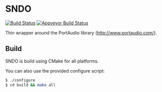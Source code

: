 SNDO
====

[![Build Status](https://travis-ci.org/ssbx/sndo.svg?branch=master)](https://travis-ci.org/ssbx/sndo)
[![Appveyor Build Status](https://ci.appveyor.com/api/projects/status/github/ssbx/sndo?branch=master&svg=true)](https://ci.appveyor.com/project/ssbx/sndo)

Thin wrapper around the PortAudio library (http://www.portaudio.com/).

Build
-----
SNDO is build using CMake for all platforms.

You can also use the provided configure script:
```sh
$ ./configure
$ cd build && make all
```
